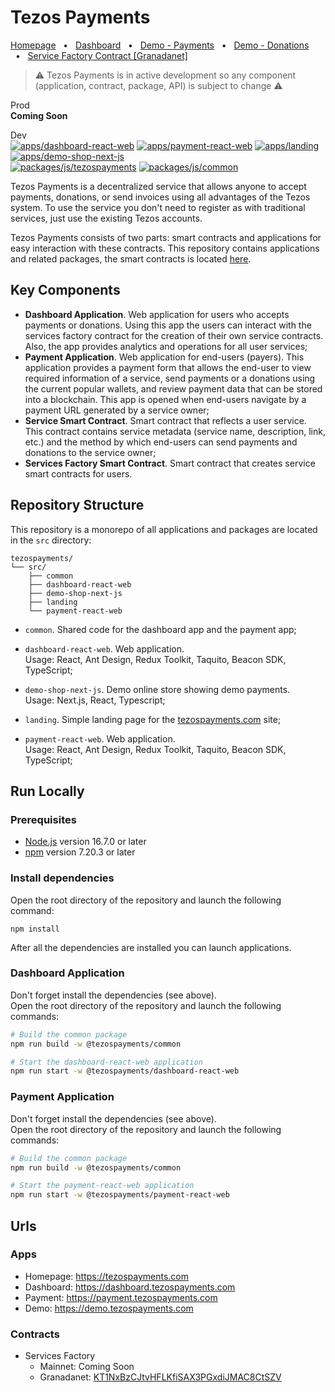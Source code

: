 # Tezos Payments

[Homepage](https://tezospayments.com) &nbsp;&nbsp;•&nbsp;&nbsp;
[Dashboard](https://dashboard.tezospayments.com) &nbsp;&nbsp;•&nbsp;&nbsp;
[Demo - Payments](https://demo.tezospayments.com) &nbsp;&nbsp;•&nbsp;&nbsp;
[Demo - Donations](https://payment.tezospayments.com/KT1EHWVV2tU4ecZKKmPTVVr99G66i4gD516M/donation?network=granadanet) &nbsp;&nbsp;•&nbsp;&nbsp; 
[Service Factory Contract [Granadanet]](https://better-call.dev/granadanet/KT1NxBzCJtvHFLKfiSAX3PGxdiJMAC8CtSZV)  

> ⚠️ Tezos Payments is in active development so any component (application, contract, package, API) is subject to change ⚠️

Prod  
**Coming Soon**  

Dev  
[![apps/dashboard-react-web](https://github.com/fastwaterbear/tezospayments/actions/workflows/dashboard-react-web-app.yml/badge.svg?branch=master)](https://github.com/fastwaterbear/tezospayments/actions/workflows/dashboard-react-web-app.yml)
[![apps/payment-react-web](https://github.com/fastwaterbear/tezospayments/actions/workflows/payment-react-web-app.yml/badge.svg?branch=master)](https://github.com/fastwaterbear/tezospayments/actions/workflows/payment-react-web-app.yml)
[![apps/landing](https://github.com/fastwaterbear/tezospayments/actions/workflows/landing-app.yml/badge.svg?branch=master)](https://github.com/fastwaterbear/tezospayments/actions/workflows/landing-app.yml)
[![apps/demo-shop-next-js](https://github.com/fastwaterbear/tezospayments/actions/workflows/demo-shop-next-js-app.yml/badge.svg?branch=master)](https://github.com/fastwaterbear/tezospayments/actions/workflows/demo-shop-next-js-app.yml)  
[![packages/js/tezospayments](https://github.com/fastwaterbear/tezospayments/actions/workflows/tezospayments-js-package.yml/badge.svg?branch=master)](https://github.com/fastwaterbear/tezospayments/actions/workflows/tezospayments-js-package.yml)
[![packages/js/common](https://github.com/fastwaterbear/tezospayments/actions/workflows/common-js-package.yml/badge.svg?branch=master)](https://github.com/fastwaterbear/tezospayments/actions/workflows/common-js-package.yml)

Tezos Payments is a decentralized service that allows anyone to accept payments, donations, or send invoices using all advantages of the Tezos system. To use the service you don't need to register as with traditional services, just use the existing Tezos accounts.

Tezos Payments consists of two parts: smart contracts and applications for easy interaction with these contracts. This repository contains applications and related packages, the smart contracts is located [here](https://github.com/fastwaterbear/tezospayments-contracts).

## Key Components
* **Dashboard Application**. Web application for users who accepts payments or donations. Using this app the users can interact with the services factory contract for the creation of their own service contracts. Also, the app provides analytics and operations for all user services;  
* **Payment Application**. Web application for end-users (payers). This application provides a payment form that allows the end-user to view required information of a service, send payments or a donations using the current popular wallets, and review payment data that can be stored into a blockchain.
This app is opened when end-users navigate by a payment URL generated by a service owner;
* **Service Smart Contract**. Smart contract that reflects a user service. This contract contains service metadata (service name, description, link, etc.) and the method by which end-users can send payments and donations to the service owner;
* **Services Factory Smart Contract**. Smart contract that creates service smart contracts for users.

## Repository Structure
This repository is a monorepo of all applications and packages are located in the `src` directory:
```
tezospayments/
└── src/
    ├── common
    ├── dashboard-react-web
    ├── demo-shop-next-js
    ├── landing
    └── payment-react-web
```

* `common`. Shared code for the dashboard app and the payment app;  

* `dashboard-react-web`. Web application.  
Usage: React, Ant Design, Redux Toolkit, Taquito, Beacon SDK, TypeScript;

* `demo-shop-next-js`. Demo online store showing demo payments.  
Usage: Next.js, React, Typescript;

* `landing`. Simple landing page for the [tezospayments.com](https://tezospayments.com) site;

* `payment-react-web`. Web application.  
Usage: React, Ant Design, Redux Toolkit, Taquito, Beacon SDK, TypeScript;

## Run Locally

### Prerequisites
* [Node.js](https://nodejs.org) version 16.7.0 or later  
* [npm](https://docs.npmjs.com/downloading-and-installing-node-js-and-npm) version 7.20.3 or later  

### Install dependencies
Open the root directory of the repository and launch the following command:
```
npm install
```
After all the dependencies are installed you can launch applications.

### Dashboard Application
Don't forget install the dependencies (see above).  
Open the root directory of the repository and launch the following commands:  
```bash
# Build the common package
npm run build -w @tezospayments/common

# Start the dashboard-react-web application
npm run start -w @tezospayments/dashboard-react-web
```

### Payment Application
Don't forget install the dependencies (see above).  
Open the root directory of the repository and launch the following commands:  
```bash
# Build the common package
npm run build -w @tezospayments/common

# Start the payment-react-web application
npm run start -w @tezospayments/payment-react-web
```

## Urls

### Apps
* Homepage: https://tezospayments.com
* Dashboard: https://dashboard.tezospayments.com
* Payment: https://payment.tezospayments.com
* Demo: https://demo.tezospayments.com

### Contracts

* Services Factory 
  * Mainnet: Coming Soon
  * Granadanet: [KT1NxBzCJtvHFLKfiSAX3PGxdiJMAC8CtSZV](https://better-call.dev/granadanet/KT1NxBzCJtvHFLKfiSAX3PGxdiJMAC8CtSZV)
